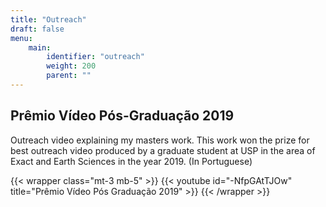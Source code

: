 ```yaml
---
title: "Outreach"
draft: false
menu:
    main:
        identifier: "outreach"
        weight: 200
        parent: ""
---
```


## Prêmio Vídeo Pós-Graduação 2019

Outreach video explaining my masters work. This work won the prize for best outreach video produced by a graduate student at USP in the area of Exact and Earth Sciences in the year 2019. (In Portuguese)

{{< wrapper class="mt-3 mb-5" >}}
{{< youtube id="-NfpGAtTJOw" title="Prêmio Vídeo Pós Graduação 2019" >}}
{{< /wrapper >}}

